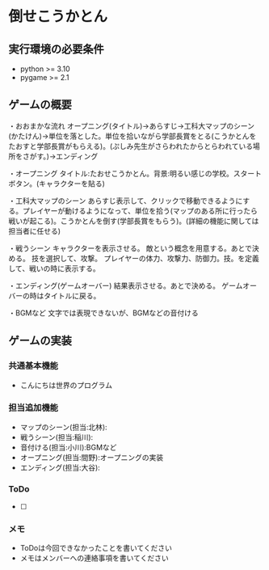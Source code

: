 # 倒せこうかとん

## 実行環境の必要条件
* python >= 3.10
* pygame >= 2.1

## ゲームの概要
・おおまかな流れ
オープニング(タイトル)→あらすじ→工科大マップのシーン(かたけん)→単位を落とした。単位を拾いながら学部長賞をとる(こうかとんをたおすと学部長賞がもらえる)。(ぷしみ先生がさらわれたからとらわれている場所をさがす。)→エンディング

・オープニング
タイトル:たおせこうかとん。背景:明るい感じの学校。スタートボタン。(キャラクターを貼る)

・工科大マップのシーン
あらすじ表示して、クリックで移動できるようにする。プレイヤーが動けるようになって、単位を拾う(マップのある所に行ったら戦いが起こる)。こうかとんを倒す(学部長賞をもらう)。(詳細の機能に関しては担当者に任せる)

・戦うシーン
キャラクターを表示させる。
敵という概念を用意する。あとで決める。
技を選択して、攻撃。
プレイヤーの体力、攻撃力、防御力。技。を定義して、戦いの時に表示する。

・エンディング(ゲームオーバー)
結果表示させる。あとで決める。
ゲームオーバーの時はタイトルに戻る。

・BGMなど
文字では表現できないが、BGMなどの音付ける

## ゲームの実装
### 共通基本機能
* こんにちは世界のプログラム

### 担当追加機能
* マップのシーン(担当:北林):
* 戦うシーン(担当:稲川):
* 音付ける(担当:小川):BGMなど
* オープニング(担当:間野):オープニングの実装
* エンディング(担当:大谷):

### ToDo
- [ ] 

### メモ
* ToDoは今回できなかったことを書いてください
* メモはメンバーへの連絡事項を書いてください
